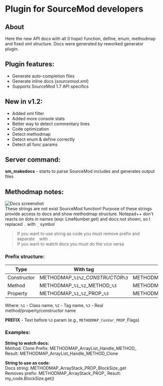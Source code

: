 # Plugin for SourceMod developers
## About

Here the new API docs with all (I hope) function, define, enum, methodmap and fixed xml structure. Docs were generated by reworked generator plugin.

## Plugin features:
 - Generate auto-completion files
 - Generate inline docs (*sourcemod.xml*)
 - Supports SourceMod 1.7 API specifics
 
## New in v1.2:
 - Added xml filter
 - Added more console stats
 - Better way to detect commentary lines
 - Code optimization
 - Detect methodmap
 - Detect enum & define correctly
 - Detect all func params

## Server command:
**sm_makedocs** - starts to parse SourceMod includes and generates output files

## Methodmap notes:
![Docs screenshot](https://github.com/raziEiL/SourceMod-Npp-Docs/blob/master/img/img.png "Inline docs: methodmap strings")  
These strings are not exist SourceMod function! Purpose of these strings provide access to docs and show methodmap structure. Notepad++ don't reacts on dots in names (exp: LineNumber.get) and docs not shown, so I replaced `.` with `_` symbol
>If you want to use string as code you must remove prefix and separate `_` with `.`  
>If you want to watch docs you must do the vice versa 

### Prefix structure:

| Type | With tag | Without tag |
|------| ------ | ------ |
| Constructor | METHODMAP_`%1`_`%2`\_CONSTRUCTOR_`%3` | METHODMAP_`%1`\_CONSTRUCTOR_`%3` |
| Method | METHODMAP_`%1`_`%2`_METHOD\_`%3` | METHODMAP_`%1`\_METHOD_`%3` |
| Property | METHODMAP_`%1`_`%2`_PROP\_`%3` | METHODMAP_`%1`_PROP\_`%3` |

Where: `%1` - Class name, `%2` - Tag name, `%3` - Real method/property/constructor name

**PREFIX** - Text before `%3` param (e.g., `METHODMAP_ConVar_PROP_`Flags)

### Examples:

**String to watch docs:**  
Method: Clone
Prefix: METHODMAP_ArrayList_Handle_METHOD_  
Result: METHODMAP_ArrayList_Handle_METHOD_Clone

**String to use as code:**  
Docs string: METHODMAP_ArrayStack_PROP_BlockSize_get  
Removes prefix: METHODMAP_ArrayStack_PROP_
Result: my_code.BlockSize.get()
